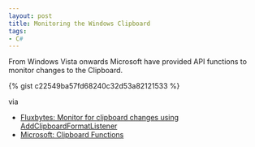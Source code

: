 ```yaml
---
layout: post
title: Monitoring the Windows Clipboard
tags:
- C#
---
```

From Windows Vista onwards Microsoft have provided API functions to monitor changes to the Clipboard.

{% gist c22549ba57fd68240c32d53a82121533 %}

via

- [Fluxbytes: Monitor for clipboard changes using AddClipboardFormatListener](https://www.fluxbytes.com/csharp/how-to-monitor-for-clipboard-changes-using-addclipboardformatlistener/)
- [Microsoft: Clipboard Functions](https://msdn.microsoft.com/en-us/library/windows/desktop/ff468802(v=vs.85).aspx)
